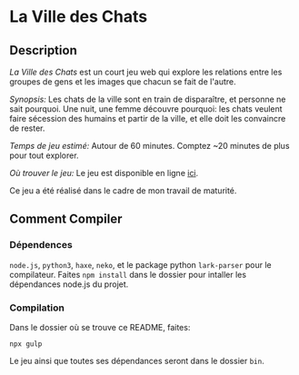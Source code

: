 # La Ville des Chats

## Description

_La Ville des Chats_ est un court jeu web qui explore les relations entre les groupes de gens et les images que chacun se fait de l'autre.

_Synopsis:_ Les chats de la ville sont en train de disparaître, et personne ne sait pourquoi. Une nuit, une femme découvre pourquoi: les chats veulent faire sécession des humains et partir de la ville, et elle doit les convaincre de rester.

_Temps de jeu estimé:_ Autour de 60 minutes. Comptez ~20 minutes de plus pour tout explorer.

_Où trouver le jeu:_ Le jeu est disponible en ligne [ici](https://algorev.github.io/game).

Ce jeu a été réalisé dans le cadre de mon travail de maturité.

## Comment Compiler

### Dépendences

`node.js`, `python3`, `haxe`, `neko`, et le package python `lark-parser` pour le compilateur. Faites `npm install` dans le dossier pour intaller les dépendances node.js du projet.

### Compilation

Dans le dossier où se trouve ce README, faites:

```npx gulp```

Le jeu ainsi que toutes ses dépendances seront dans le dossier `bin`.
